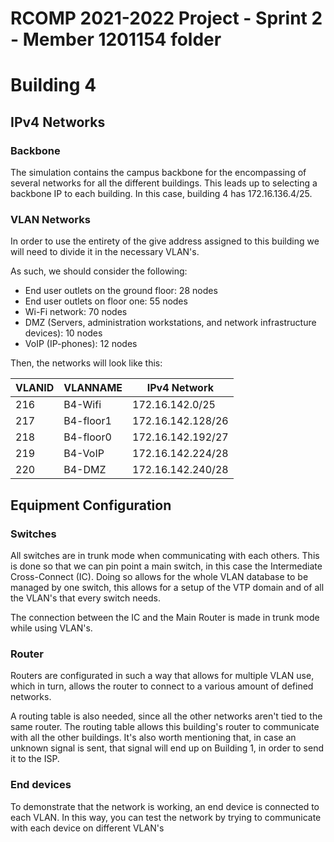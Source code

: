 RCOMP 2021-2022 Project - Sprint 2 - Member 1201154 folder
===========================================

# Building 4

## IPv4 Networks

### Backbone

The simulation contains the campus backbone for the encompassing of several networks for all the different buildings.
This leads up to selecting a backbone IP to each building. In this case, building 4 has 172.16.136.4/25.

### VLAN Networks

In order to use the entirety of the give address assigned to this building we will need to divide it
in the necessary VLAN's.

As such, we should consider the following:
- End user outlets on the ground floor: 28 nodes
- End user outlets on floor one: 55 nodes
- Wi-Fi network: 70 nodes
- DMZ (Servers, administration workstations, and network infrastructure devices): 10 nodes
- VoIP (IP-phones): 12 nodes

Then, the networks will look like this:

| **VLANID** | **VLANNAME** | **IPv4 Network**  |
|------------|--------------|-------------------|
| 216        | B4-Wifi      | 172.16.142.0/25   |
| 217        | B4-floor1    | 172.16.142.128/26 |
| 218        | B4-floor0    | 172.16.142.192/27 |
| 219        | B4-VoIP      | 172.16.142.224/28 |
| 220        | B4-DMZ       | 172.16.142.240/28 |

## Equipment Configuration

### Switches

All switches are in trunk mode when communicating with each others. This is done so that we can pin point a main switch, in this case the Intermediate Cross-Connect (IC).
Doing so allows for the whole VLAN database to be managed by one switch, this allows for a setup of the VTP domain and of all the VLAN's that every switch needs.

The connection between the IC and the Main Router is made in trunk mode while using VLAN's.

### Router

Routers are configurated in such a way that allows for multiple VLAN use, which in turn, allows the router to connect to a various amount of defined networks.

A routing table is also needed, since all the other networks aren't tied to the same router. The routing table allows this building's router to communicate
with all the other buildings. It's also worth mentioning that, in case an unknown signal is sent, that signal will end up on Building 1, in order to send it to the ISP.

### End devices

To demonstrate that the network is working, an end device is connected to each VLAN. In this way, you can test the network by trying to communicate with each device on different VLAN's 
